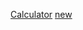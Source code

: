 

[Calculator](https://mohraihan.github.io/lcdp/calc.html)
[new](https://mohraihan.github.io/lcdp/me.html)

